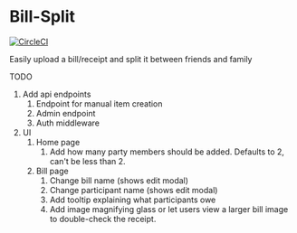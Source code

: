 # Bill-Split

[![CircleCI](https://dl.circleci.com/status-badge/img/circleci/HX6qXEAczo3W16Uo5yG8gK/Y8PRJZuSGrxN3KTQDZhh12/tree/main.svg?style=svg)](https://dl.circleci.com/status-badge/redirect/circleci/HX6qXEAczo3W16Uo5yG8gK/Y8PRJZuSGrxN3KTQDZhh12/tree/main)

Easily upload a bill/receipt and split it between friends and family

TODO

1. Add api endpoints
   1. Endpoint for manual item creation
   2. Admin endpoint
   3. Auth middleware
2. UI
   1. Home page
      1. Add how many party members should be added. Defaults to 2, can't be
         less than 2.
   2. Bill page
      1. Change bill name (shows edit modal)
      2. Change participant name (shows edit modal)
      3. Add tooltip explaining what participants owe
      4. Add image magnifying glass or let users view a larger bill image to
         double-check the receipt.
